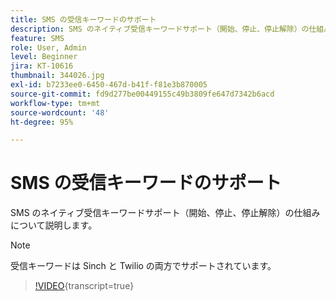 ```yaml
---
title: SMS の受信キーワードのサポート
description: SMS のネイティブ受信キーワードサポート（開始、停止、停止解除）の仕組みについて説明します。
feature: SMS
role: User, Admin
level: Beginner
jira: KT-10616
thumbnail: 344026.jpg
exl-id: b7233ee0-6450-467d-b41f-f81e3b870005
source-git-commit: fd9d277be00449155c49b3809fe647d7342b6acd
workflow-type: tm+mt
source-wordcount: '48'
ht-degree: 95%

---
```


# SMS の受信キーワードのサポート

SMS のネイティブ受信キーワードサポート（開始、停止、停止解除）の仕組みについて説明します。

>[!NOTE]
>
>受信キーワードは Sinch と Twilio の両方でサポートされています。

>[!VIDEO](https://video.tv.adobe.com/v/344026?quality=12&learn=on){transcript=true}
